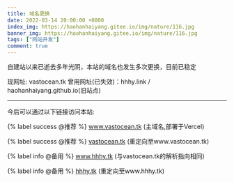 ```yaml
---
title: 域名更换
date: 2022-03-14 20:00:00 +0800
index_img: https://haohanhaiyang.gitee.io/img/nature/116.jpg
banner_img: https://haohanhaiyang.gitee.io/img/nature/116.jpg
tags: ["网站开发"]
comment: true
---
```

自建站以来已逝去多年光阴，本站的域名也发生多次更换，目前已稳定

现网址: vastocean.tk <!--more-->
曾用网址(已失效)：hhhy.link / haohanhaiyang.github.io(旧站点) 

------

今后可以通过以下链接访问本站:

{% label success @推荐 %} <a href="https://www.vastocean.tk/">www.vastocean.tk</a> (主域名,部署于Vercel) <br>
 
{% label success @推荐 %} <a href="https://vastocean.tk/">vastocean.tk</a> (重定向至www.vastocean.tk) <br>

{% label info @备用 %} <a href="https://www.hhhy.tk/">www.hhhy.tk</a> (与vastocean.tk的解析指向相同) <br>

{% label info @备用 %} <a href="https://hhhy.tk/">hhhy.tk</a> (重定向至www.hhhy.tk) <br>

